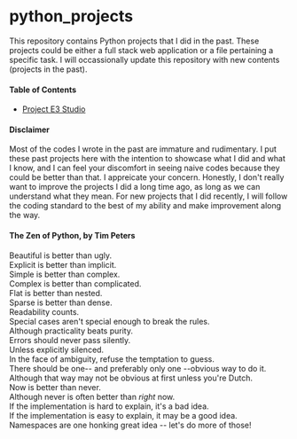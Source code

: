 # python_projects

This repository contains Python projects that I did in the past.
These projects could be either a full stack web application or a
file pertaining a specific task. I will occassionally update this
repository with new contents (projects in the past).


#### Table of Contents
- [Project E3 Studio](https://github.com/lcycstudio/python_projects/tree/master/e3studio)



#### Disclaimer

Most of the codes I wrote in the past are immature and rudimentary. I put these
past projects here with the intention to showcase what I did and what I know,
and I can feel your discomfort in seeing naive codes because they could be
better than that. I appreicate your concern. Honestly, I don't really want to 
improve the projects I did a long time ago, as long as we can understand what
they mean. For new projects that I did recently, I will follow the coding
standard to the best of my ability and make improvement along the way.


#### The Zen of Python, by Tim Peters

Beautiful is better than ugly. \
Explicit is better than implicit. \
Simple is better than complex. \
Complex is better than complicated. \
Flat is better than nested. \
Sparse is better than dense. \
Readability counts. \
Special cases aren't special enough to break the rules. \
Although practicality beats purity. \
Errors should never pass silently. \
Unless explicitly silenced. \
In the face of ambiguity, refuse the temptation to guess. \
There should be one-- and preferably only one --obvious way to do it. \
Although that way may not be obvious at first unless you're Dutch. \
Now is better than never. \
Although never is often better than *right* now. \
If the implementation is hard to explain, it's a bad idea. \
If the implementation is easy to explain, it may be a good idea. \
Namespaces are one honking great idea -- let's do more of those!